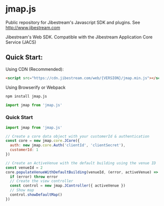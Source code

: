 # jmap.js

Public repository for Jibestream's Javascript SDK and plugins. See <http://www.jibestream.com>

Jibestream's Web SDK. Compatible with the Jibestream Application Core Service (JACS)

## Quick Start:

Using CDN (Recommended):

```html
<script src="https://cdn.jibestream.com/web/{VERSION}/jmap.min.js"></script>
```

Using Browserify or Webpack

```bash
npm install jmap.js
```

```javascript
import jmap from 'jmap.js'
```

### Quick Start

```javascript
import jmap from 'jmap.js'

// Create a core data object with your customerId & authentication
const core = new jmap.core.JCore({
  auth: new jmap.core.Auth('clientId', 'clientSecret'),
  customerId: 1
})

// Create an ActiveVenue with the default building using the venue ID
const venueId = 2
core.populateVenueWithDefaultBuilding(venueId, (error, activeVenue) => {
  if (error) throw error
  // Create the view controller
  const control = new jmap.JController({ activeVenue })
  // Show map
  control.showDefaultMap()
})
```
